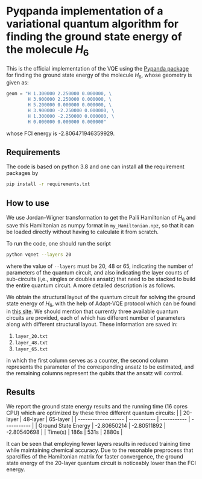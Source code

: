# Pyqpanda implementation of a variational quantum algorithm for finding the ground state energy of the molecule $H_6$

This is the official implementation of the VQE using the [Pypanda package](https://pyqpanda-toturial.readthedocs.io/zh/latest/) for finding the ground state energy of the molecule $H_6$, whose geometry is given as:
```python
geom = "H 1.300000 2.250000 0.000000, \
        H 3.900000 2.250000 0.000000, \
        H 5.200000 0.000000 0.000000, \
        H 3.900000 -2.250000 0.000000, \
        H 1.300000 -2.250000 0.000000, \
        H 0.000000 0.000000 0.000000"
```
whose FCI energy is -2.806471946359929.

## Requirements
The code is based on python 3.8 and one can install all the requirement packages by
```bash
pip install -r requirements.txt
```

## How to use
We use Jordan–Wigner transformation to get the Paili Hamiltonian of $H_6$ and save this Hamiltonian as numpy format in ```my_Hamiltonian.npz```, so that it can be loaded directly without having to calculate it from scratch.

To run the code, one should run the script
```bash
python vqnet --layers 20
```
where the value of ```--layers``` must be 20, 48 or 65, indicating the number of parameters of the quantum circuit, and also indicating the layer counts of sub-circuits (i,e., singles or doubles ansatz) that need to be stacked to build the entire quantum circuit. A more detailed description is as follows.

We obtain the structural layout of the quantum circuit for solving the ground state energy of $H_6$, with the help of Adapt-VQE protocol which can be found in [this site](https://github.com/JordanovSJ/VQE). We should mention that currently three available quantum circuits are provided, each of which has different number of parameters along with different structural layout. These information are saved in:
1. `layer_20.txt`
2. `layer_48.txt`
3. `layer_65.txt`

in which the first column serves as a counter, the second column represents the parameter of the corresponding ansatz to be estimated, and the remaining columns represent the qubits that the ansatz will control.

## Results
We report the ground state energy results and the running time (16 cores CPU) which are optimized by these three different quantum circuits:
|                     | 20-layer    | 48-layer    | 65-layer    |
| ------------------- | ----------- | ----------- | ----------- |
| Ground State Energy | -2.80650214 | -2.80511892 | -2.80540698 |
| Time(s)             | 186s        | 531s        | 2880s       |

It can be seen that employing fewer layers results in reduced training time while maintaining chemical accuracy. Due to the resonable preprocess that sparcifies of the Hamiltonian matrix for faster convergence, the ground state energy of the 20-layer quantum circuit is noticeably lower than the FCI energy.